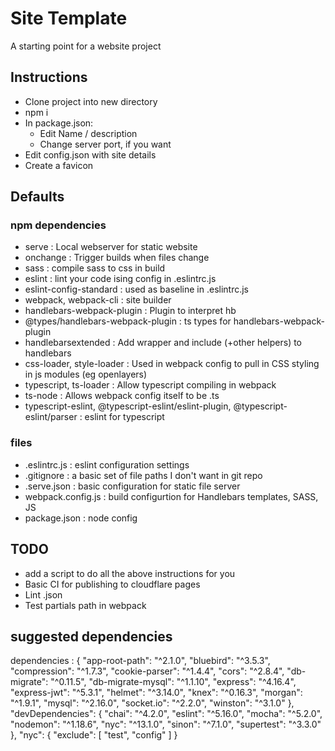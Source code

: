 # Site Template

A starting point for a website project

## Instructions

* Clone project into new directory
* npm i
* In package.json:
  * Edit Name / description
  * Change server port, if you want
* Edit config.json with site details
* Create a favicon

## Defaults

### npm dependencies

* serve                     : Local webserver for static website
* onchange                  : Trigger builds when files change
* sass                      : compile sass to css in build
* eslint                    : lint your code ising config in .eslintrc.js
* eslint-config-standard    : used as baseline in .eslintrc.js
* webpack, webpack-cli      : site builder
* handlebars-webpack-plugin : Plugin to interpret hb
* @types/handlebars-webpack-plugin : ts types for handlebars-webpack-plugin
* handlebarsextended        : Add wrapper and include (+other helpers) to handlebars
* css-loader, style-loader  : Used in webpack config to pull in CSS styling in js modules (eg openlayers)
* typescript, ts-loader     : Allow typescript compiling in webpack
* ts-node                   : Allows webpack config itself to be .ts
* typescript-eslint, @typescript-eslint/eslint-plugin, @typescript-eslint/parser : eslint for typescript

### files

* .eslintrc.js              : eslint configuration settings
* .gitignore                : a basic set of file paths I don't want in git repo
* .serve.json               : basic configuration for static file server
* webpack.config.js         : build configurtion for Handlebars templates, SASS, JS
* package.json              : node config

## TODO

* add a script to do all the above instructions for you
* Basic CI for publishing to cloudflare pages
* Lint .json
* Test partials path in webpack

## suggested dependencies

dependencies : {
  "app-root-path": "^2.1.0",
  "bluebird": "^3.5.3",
  "compression": "^1.7.3",
  "cookie-parser": "^1.4.4",
  "cors": "^2.8.4",
  "db-migrate": "^0.11.5",
  "db-migrate-mysql": "^1.1.10",
  "express": "^4.16.4",
  "express-jwt": "^5.3.1",
  "helmet": "^3.14.0",
  "knex": "^0.16.3",
  "morgan": "^1.9.1",
  "mysql": "^2.16.0",
  "socket.io": "^2.2.0",
  "winston": "^3.1.0"
},
"devDependencies": {
  "chai": "^4.2.0",
  "eslint": "^5.16.0",
  "mocha": "^5.2.0",
  "nodemon": "^1.18.6",
  "nyc": "^13.1.0",
  "sinon": "^7.1.0",
  "supertest": "^3.3.0"
},
"nyc": {
  "exclude": [
    "test",
    "config"
  ]
}
